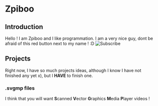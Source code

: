 # Zpiboo
## Introduction
Hello ! I am Zpiboo and I like programmation. I am a very nice guy, dont be afraid of this red button next to my name ! :D
![Subscribe](https://external-content.duckduckgo.com/iu/?u=https%3A%2F%2Ftse3.mm.bing.net%2Fth%3Fid%3DOIP.Vyvrjbv4dNhzkFPYJ0SS_QHaCQ%26pid%3DApi&f=1)

## Projects
Right now, I have so much projects ideas, although I know I have not finished any yet x), but I **HAVE** to finish one.
### .svgmp files
I think that you will want **S**canned **V**ector **G**raphics **M**edia **P**layer videos ! 
